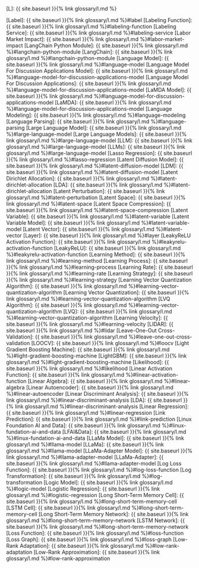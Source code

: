 [L]: {{ site.baseurl }}{% link glossary/l.md %}

[Label]: {{ site.baseurl }}{% link glossary/l.md %}#label
[Labeling Function]: {{ site.baseurl }}{% link glossary/l.md %}#labeling-function
[Labeling Service]: {{ site.baseurl }}{% link glossary/l.md %}#labeling-service
[Labor Market Impact]: {{ site.baseurl }}{% link glossary/l.md %}#labor-market-impact
[LangChain Python Module]: {{ site.baseurl }}{% link glossary/l.md %}#langchain-python-module
[LangChain]: {{ site.baseurl }}{% link glossary/l.md %}#langchain-python-module
[Language Model]: {{ site.baseurl }}{% link glossary/l.md %}#language-model
[Language Model For Discussion Applications Model]: {{ site.baseurl }}{% link glossary/l.md %}#language-model-for-discussion-applications-model
[Language Model For Discussion Applications]: {{ site.baseurl }}{% link glossary/l.md %}#language-model-for-discussion-applications-model
[LaMDA Model]: {{ site.baseurl }}{% link glossary/l.md %}#language-model-for-discussion-applications-model
[LaMDA]: {{ site.baseurl }}{% link glossary/l.md %}#language-model-for-discussion-applications-model
[Language Modeling]: {{ site.baseurl }}{% link glossary/l.md %}#language-modeling
[Language Parsing]: {{ site.baseurl }}{% link glossary/l.md %}#language-parsing
[Large Language Model]: {{ site.baseurl }}{% link glossary/l.md %}#large-language-model
[Large Language Models]: {{ site.baseurl }}{% link glossary/l.md %}#large-language-model
[LLM]: {{ site.baseurl }}{% link glossary/l.md %}#large-language-model
[LLMs]: {{ site.baseurl }}{% link glossary/l.md %}#large-language-model
[Lasso Regression]: {{ site.baseurl }}{% link glossary/l.md %}#lasso-regression
[Latent Diffusion Model]: {{ site.baseurl }}{% link glossary/l.md %}#latent-diffusion-model
[LDM]: {{ site.baseurl }}{% link glossary/l.md %}#latent-diffusion-model
[Latent Dirichlet Allocation]: {{ site.baseurl }}{% link glossary/l.md %}#latent-dirichlet-allocation
[LDA]: {{ site.baseurl }}{% link glossary/l.md %}#latent-dirichlet-allocation
[Latent Perturbation]: {{ site.baseurl }}{% link glossary/l.md %}#latent-perturbation
[Latent Space]: {{ site.baseurl }}{% link glossary/l.md %}#latent-space
[Latent Space Compression]: {{ site.baseurl }}{% link glossary/l.md %}#latent-space-compression
[Latent Variable]: {{ site.baseurl }}{% link glossary/l.md %}#latent-variable
[Latent Variable Model]: {{ site.baseurl }}{% link glossary/l.md %}#latent-variable-model
[Latent Vector]: {{ site.baseurl }}{% link glossary/l.md %}#latent-vector
[Layer]: {{ site.baseurl }}{% link glossary/l.md %}#layer
[LeakyReLU Activation Function]: {{ site.baseurl }}{% link glossary/l.md %}#leakyrelu-activation-function
[LeakyReLU]: {{ site.baseurl }}{% link glossary/l.md %}#leakyrelu-activation-function
[Learning Method]: {{ site.baseurl }}{% link glossary/l.md %}#learning-method
[Learning Process]: {{ site.baseurl }}{% link glossary/l.md %}#learning-process
[Learning Rate]: {{ site.baseurl }}{% link glossary/l.md %}#learning-rate
[Learning Strategy]: {{ site.baseurl }}{% link glossary/l.md %}#learning-strategy
[Learning Vector Quantization Algorithm]: {{ site.baseurl }}{% link glossary/l.md %}#learning-vector-quantization-algorithm
[Learning Vector Quantization]: {{ site.baseurl }}{% link glossary/l.md %}#learning-vector-quantization-algorithm
[LVQ Algorithm]: {{ site.baseurl }}{% link glossary/l.md %}#learning-vector-quantization-algorithm
[LVQ]: {{ site.baseurl }}{% link glossary/l.md %}#learning-vector-quantization-algorithm
[Learning Velocity]: {{ site.baseurl }}{% link glossary/l.md %}#learning-velocity
[LIDAR]: {{ site.baseurl }}{% link glossary/l.md %}#lidar
[Leave-One-Out Cross-Validation]: {{ site.baseurl }}{% link glossary/l.md %}#leave-one-out-cross-validation
[LOOCV]: {{ site.baseurl }}{% link glossary/l.md %}#loocv
[Light Gradient Boosting Machine]: {{ site.baseurl }}{% link glossary/l.md %}#light-gradient-boosting-machine
[LightGBM]: {{ site.baseurl }}{% link glossary/l.md %}#light-gradient-boosting-machine
[Likelihood]: {{ site.baseurl }}{% link glossary/l.md %}#likelihood
[Linear Activation Function]: {{ site.baseurl }}{% link glossary/l.md %}#linear-activation-function
[Linear Algebra]: {{ site.baseurl }}{% link glossary/l.md %}#linear-algebra
[Linear Autoencoder]: {{ site.baseurl }}{% link glossary/l.md %}#linear-autoencoder
[Linear Discriminant Analysis]: {{ site.baseurl }}{% link glossary/l.md %}#linear-discriminant-analysis
[LDA]: {{ site.baseurl }}{% link glossary/l.md %}#linear-discriminant-analysis
[Linear Regression]: {{ site.baseurl }}{% link glossary/l.md %}#linear-regression
[Link Prediction]: {{ site.baseurl }}{% link glossary/l.md %}#link-prediction
[Linux Foundation AI and Data]: {{ site.baseurl }}{% link glossary/l.md %}#linux-fundation-ai-and-data
[LFAI&Data]: {{ site.baseurl }}{% link glossary/l.md %}#linux-fundation-ai-and-data
[LLaMa Model]: {{ site.baseurl }}{% link glossary/l.md %}#llama-model
[LLaMa]: {{ site.baseurl }}{% link glossary/l.md %}#llama-model
[LLaMa-Adapter Model]: {{ site.baseurl }}{% link glossary/l.md %}#llama-adapter-model
[LLaMa-Adapter]: {{ site.baseurl }}{% link glossary/l.md %}#llama-adapter-model
[Log Loss Function]: {{ site.baseurl }}{% link glossary/l.md %}#log-loss-function
[Log Transformation]: {{ site.baseurl }}{% link glossary/l.md %}#log-transformation
[Logic Model]: {{ site.baseurl }}{% link glossary/l.md %}#logic-model
[Logistic Regression]: {{ site.baseurl }}{% link glossary/l.md %}#logistic-regression
[Long Short-Term Memory Cell]: {{ site.baseurl }}{% link glossary/l.md %}#long-short-term-memory-cell
[LSTM Cell]: {{ site.baseurl }}{% link glossary/l.md %}#long-short-term-memory-cell
[Long Short-Term Memory Network]: {{ site.baseurl }}{% link glossary/l.md %}#long-short-term-memory-network
[LSTM Network]: {{ site.baseurl }}{% link glossary/l.md %}#long-short-term-memory-network
[Loss Function]: {{ site.baseurl }}{% link glossary/l.md %}#loss-function
[Loss Graph]: {{ site.baseurl }}{% link glossary/l.md %}#loss-graph
[Low-Rank Adaptation]: {{ site.baseurl }}{% link glossary/l.md %}#low-rank-adaptation
[Low-Rank Approximation]: {{ site.baseurl }}{% link glossary/l.md %}#low-rank-approximation
